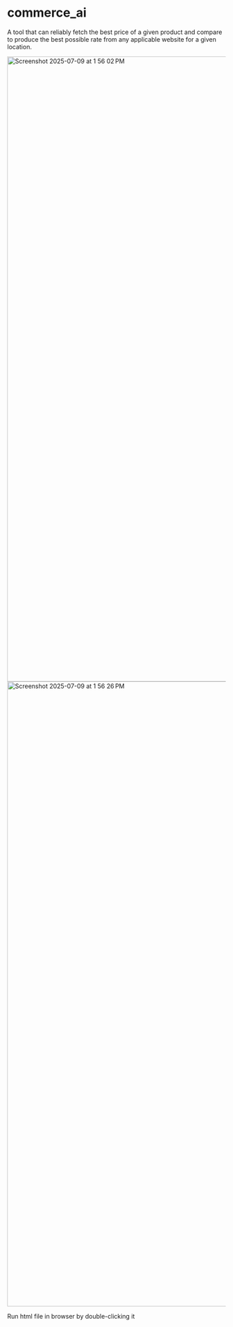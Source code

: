 # commerce_ai
A tool that can reliably fetch the best price of a given product and compare to produce the best possible rate from any applicable website for a given location.


<img width="1440" alt="Screenshot 2025-07-09 at 1 56 02 PM" src="https://github.com/user-attachments/assets/2db729f3-ba8d-4987-a72c-a82383e231c8" />

<img width="1440" alt="Screenshot 2025-07-09 at 1 56 26 PM" src="https://github.com/user-attachments/assets/037df3d0-4e0c-4ca9-a772-e00b3cf03118" />

Run html file in browser by double-clicking it
